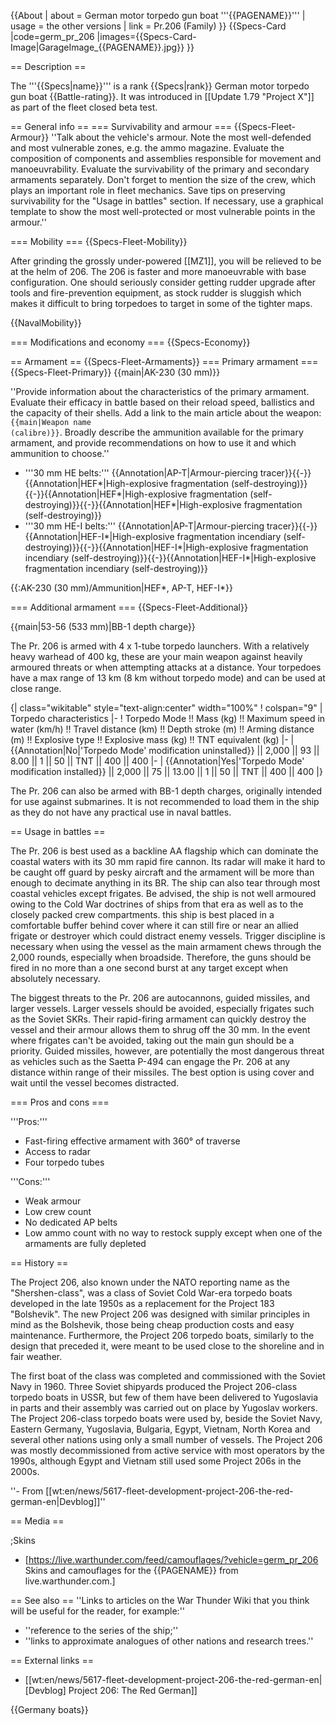 {{About
| about = German motor torpedo gun boat '''{{PAGENAME}}'''
| usage = the other versions
| link = Pr.206 (Family)
}}
{{Specs-Card
|code=germ_pr_206
|images={{Specs-Card-Image|GarageImage_{{PAGENAME}}.jpg}}
}}

== Description ==
<!-- ''In the first part of the description, cover the history of the ship's creation and military application. In the second part, tell the reader about using this ship in the game. Add a screenshot: if a beginner player has a hard time remembering vehicles by name, a picture will help them identify the ship in question.'' -->
The '''{{Specs|name}}''' is a rank {{Specs|rank}} German motor torpedo gun boat {{Battle-rating}}. It was introduced in [[Update 1.79 "Project X"]] as part of the fleet closed beta test.

== General info ==
=== Survivability and armour ===
{{Specs-Fleet-Armour}}
''Talk about the vehicle's armour. Note the most well-defended and most vulnerable zones, e.g. the ammo magazine. Evaluate the composition of components and assemblies responsible for movement and manoeuvrability. Evaluate the survivability of the primary and secondary armaments separately. Don't forget to mention the size of the crew, which plays an important role in fleet mechanics. Save tips on preserving survivability for the "Usage in battles" section. If necessary, use a graphical template to show the most well-protected or most vulnerable points in the armour.''

=== Mobility ===
{{Specs-Fleet-Mobility}}
<!-- ''Write about the ship's mobility. Evaluate its power and manoeuvrability, rudder rerouting speed, stopping speed at full tilt, with its maximum forward and reverse speed.'' -->
After grinding the grossly under-powered [[MZ1]], you will be relieved to be at the helm of 206. The 206 is faster and more manoeuvrable with base configuration. One should seriously consider getting rudder upgrade after tools and fire-prevention equipment, as stock rudder is sluggish which makes it difficult to bring torpedoes to target in some of the tighter maps.

{{NavalMobility}}

=== Modifications and economy ===
{{Specs-Economy}}

== Armament ==
{{Specs-Fleet-Armaments}}
=== Primary armament ===
{{Specs-Fleet-Primary}}
{{main|AK-230 (30 mm)}}

''Provide information about the characteristics of the primary armament. Evaluate their efficacy in battle based on their reload speed, ballistics and the capacity of their shells. Add a link to the main article about the weapon: <code><nowiki>{{main|Weapon name (calibre)}}</nowiki></code>. Broadly describe the ammunition available for the primary armament, and provide recommendations on how to use it and which ammunition to choose.''

* '''30 mm HE belts:''' {{Annotation|AP-T|Armour-piercing tracer}}{{-}}{{Annotation|HEF*|High-explosive fragmentation (self-destroying)}}{{-}}{{Annotation|HEF*|High-explosive fragmentation (self-destroying)}}{{-}}{{Annotation|HEF*|High-explosive fragmentation (self-destroying)}}
* '''30 mm HE-I belts:''' {{Annotation|AP-T|Armour-piercing tracer}}{{-}}{{Annotation|HEF-I*|High-explosive fragmentation incendiary (self-destroying)}}{{-}}{{Annotation|HEF-I*|High-explosive fragmentation incendiary (self-destroying)}}{{-}}{{Annotation|HEF-I*|High-explosive fragmentation incendiary (self-destroying)}}

{{:AK-230 (30 mm)/Ammunition|HEF*, AP-T, HEF-I*}}

=== Additional armament ===
{{Specs-Fleet-Additional}}
<!-- ''Describe the available additional armaments of the ship: depth charges, mines, torpedoes. Talk about their positions, available ammunition and launch features such as dead zones of torpedoes. If there is no additional armament, remove this section.'' -->
{{main|53-56 (533 mm)|BB-1 depth charge}}

The Pr. 206 is armed with 4 x 1-tube torpedo launchers. With a relatively heavy warhead of 400 kg, these are your main weapon against heavily armoured threats or when attempting attacks at a distance. Your torpedoes have a max range of 13 km (8 km without torpedo mode) and can be used at close range.

{| class="wikitable" style="text-align:center" width="100%"
! colspan="9" | Torpedo characteristics
|-
! Torpedo Mode !! Mass (kg) !! Maximum speed in water (km/h) !! Travel distance (km) !! Depth stroke (m) !! Arming distance (m) !! Explosive type !! Explosive mass (kg) !! TNT equivalent (kg)
|-
| {{Annotation|No|'Torpedo Mode' modification uninstalled}} || 2,000 || 93 || 8.00 || 1 || 50 || TNT || 400 || 400
|-
| {{Annotation|Yes|'Torpedo Mode' modification installed}} || 2,000 || 75 || 13.00 || 1 || 50 || TNT || 400 || 400
|}

The Pr. 206 can also be armed with BB-1 depth charges, originally intended for use against submarines. It is not recommended to load them in the ship as they do not have any practical use in naval battles.

== Usage in battles ==
<!-- ''Describe the technique of using this ship, the characteristics of her use in a team and tips on strategy. Abstain from writing an entire guide – don't try to provide a single point of view, but give the reader food for thought. Talk about the most dangerous opponents for this vehicle and provide recommendations on fighting them. If necessary, note the specifics of playing with this vehicle in various modes (AB, RB, SB).'' -->
The Pr. 206 is best used as a backline AA flagship which can dominate the coastal waters with its 30 mm rapid fire cannon. Its radar will make it hard to be caught off guard by pesky aircraft and the armament will be more than enough to decimate anything in its BR. The ship can also tear through most coastal vehicles except frigates. Be advised, the ship is not well armoured owing to the Cold War doctrines of ships from that era as well as to the closely packed crew compartments. this ship is best placed in a comfortable buffer behind cover where it can still fire or near an allied frigate or destroyer which could distract enemy vessels. Trigger discipline is necessary when using the vessel as the main armament chews through the 2,000 rounds, especially when broadside. Therefore, the guns should be fired in no more than a one second burst at any target except when absolutely necessary.

The biggest threats to the Pr. 206 are autocannons, guided missiles, and larger vessels. Larger vessels should be avoided, especially frigates such as the Soviet SKRs. Their rapid-firing armament can quickly destroy the vessel and their armour allows them to shrug off the 30 mm. In the event where frigates can't be avoided, taking out the main gun should be a priority. Guided missiles, however, are potentially the most dangerous threat as vehicles such as the Saetta P-494 can engage the Pr. 206 at any distance within range of their missiles. The best option is using cover and wait until the vessel becomes distracted.

=== Pros and cons ===
<!-- ''Summarise and briefly evaluate the vehicle in terms of its characteristics and combat effectiveness. Mark its pros and cons in the bulleted list. Try not to use more than 6 points for each of the characteristics. Avoid using categorical definitions such as "bad", "good" and the like - use substitutions with softer forms such as "inadequate" and "effective".'' -->

'''Pros:'''

* Fast-firing effective armament with 360° of traverse
* Access to radar
* Four torpedo tubes

'''Cons:'''

* Weak armour
* Low crew count
* No dedicated AP belts
* Low ammo count with no way to restock supply except when one of the armaments are fully depleted

== History ==
<!-- ''Describe the history of the creation and combat usage of the ship in more detail than in the introduction. If the historical reference turns out to be too long, take it to a separate article, taking a link to the article about the ship and adding a block "/History" (example: <nowiki>https://wiki.warthunder.com/(Ship-name)/History</nowiki>) and add a link to it here using the <code>main</code> template. Be sure to reference text and sources by using <code><nowiki><ref></ref></nowiki></code>, as well as adding them at the end of the article with <code><nowiki><references /></nowiki></code>. This section may also include the ship's dev blog entry (if applicable) and the in-game encyclopedia description (under <code><nowiki>=== In-game description ===</nowiki></code>, also if applicable).'' -->
The Project 206, also known under the NATO reporting name as the "Shershen-class", was a class of Soviet Cold War-era torpedo boats developed in the late 1950s as a replacement for the Project 183 "Bolshevik". The new Project 206 was designed with similar principles in mind as the Bolshevik, those being cheap production costs and easy maintenance. Furthermore, the Project 206 torpedo boats, similarly to the design that preceded it, were meant to be used close to the shoreline and in fair weather.

The first boat of the class was completed and commissioned with the Soviet Navy in 1960. Three Soviet shipyards produced the Project 206-class torpedo boats in USSR, but few of them have been delivered to Yugoslavia in parts and their assembly was carried out on place by Yugoslav workers. The Project 206-class torpedo boats were used by, beside the Soviet Navy, Eastern Germany, Yugoslavia, Bulgaria, Egypt, Vietnam, North Korea and several other nations using only a small number of vessels. The Project 206 was mostly decommissioned from active service with most operators by the 1990s, although Egypt and Vietnam still used some Project 206s in the 2000s.

''- From [[wt:en/news/5617-fleet-development-project-206-the-red-german-en|Devblog]]''

== Media ==
<!-- ''Excellent additions to the article would be video guides, screenshots from the game, and photos.'' -->

;Skins

* [https://live.warthunder.com/feed/camouflages/?vehicle=germ_pr_206 Skins and camouflages for the {{PAGENAME}} from live.warthunder.com.]

== See also ==
''Links to articles on the War Thunder Wiki that you think will be useful for the reader, for example:''

* ''reference to the series of the ship;''
* ''links to approximate analogues of other nations and research trees.''

== External links ==
<!-- ''Paste links to sources and external resources, such as:''
* ''topic on the official game forum;''
* ''other literature.'' -->

* [[wt:en/news/5617-fleet-development-project-206-the-red-german-en|[Devblog] Project 206: The Red German]]

{{Germany boats}}
